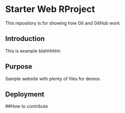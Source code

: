 # Starter Web RProject

This repository is for showing how Git and GitHub work

## Introduction

This is example blahhhhhh
## Purpose

Sample website with plenty of files for demos


## Deployment
##How to contribute